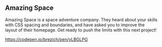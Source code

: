 ## Amazing Space

Amazing Space is a space adventure company. They heard about your skills with CSS spacing and boundaries, and have asked you to improve the layout of their homepage. Get ready to push the limits with this next project!

https://codepen.io/brezich/pen/yLBGLPG
